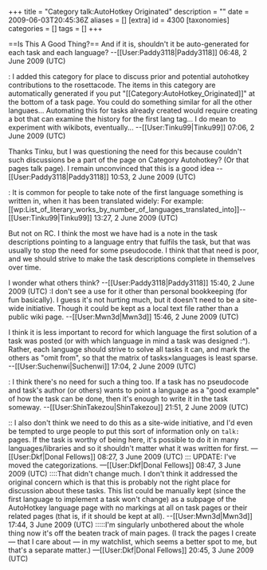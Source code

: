 +++
title = "Category talk:AutoHotkey Originated"
description = ""
date = 2009-06-03T20:45:36Z
aliases = []
[extra]
id = 4300
[taxonomies]
categories = []
tags = []
+++

==Is This A Good Thing?==
And if it is, shouldn't it be auto-generated for each task and each language? --[[User:Paddy3118|Paddy3118]] 06:48, 2 June 2009 (UTC)

: I added this category for place to discuss prior and potential autohotkey contributions to the rosettacode.  The items in this category are automatically generated if you put "\[\[Category:AutoHotkey_Originated\]\]" at the bottom of a task page. You could do something similar for all the other languaes...  Automating this for tasks already created would require creating a bot that can examine the history for the first lang tag... I do mean to experiment with wikibots, eventually... --[[User:Tinku99|Tinku99]] 07:06, 2 June 2009 (UTC)

Thanks Tinku, but I was questioning the need for this because couldn't such discussions be a part of the page on Category Autohotkey? (Or that pages talk page). I remain unconvinced that this is a good idea --[[User:Paddy3118|Paddy3118]] 10:53, 2 June 2009 (UTC)

: It is common for people to take note of the first language something is written in, when it has been translated widely: For example: [[wp:List_of_literary_works_by_number_of_languages_translated_into]]--[[User:Tinku99|Tinku99]] 13:27, 2 June 2009 (UTC)

But not on RC. I think the most we have had is a note in the task descriptions pointing to a language entry that fulfils the task, but that was usually to  stop the need for some pseudocode. I think that that need is poor, and we should strive to make the task descriptions complete in themselves over time. 

I wonder what others think? --[[User:Paddy3118|Paddy3118]] 15:40, 2 June 2009 (UTC)
:I don't see a use for it other than personal bookkeeping (for fun basically). I guess it's not hurting much, but it doesn't need to be a site-wide initiative. Though it could be kept as a local text file rather than a public wiki page. --[[User:Mwn3d|Mwn3d]] 15:46, 2 June 2009 (UTC)

I think it is less important to record for which language the first solution of a task was posted (or with which language in mind a task was designed :^). Rather, each language should strive to solve all tasks it can, and mark the others as "omit from", so that the matrix of tasks×languages is least sparse. --[[User:Suchenwi|Suchenwi]] 17:04, 2 June 2009 (UTC)

: I think there's no need for such a thing too. If a task has no pseudocode and task's author (or others) wants to point a language as a "good example" of how the task can be done, then it's enough to write it in the task someway. --[[User:ShinTakezou|ShinTakezou]] 21:51, 2 June 2009 (UTC)

:: I also don't think we need to do this as a site-wide initiative, and I'd even be tempted to urge people to put this sort of information only on <code>talk:</code> pages. If the task is worthy of being here, it's possible to do it in many languages/libraries and so it shouldn't matter what it was written for first. —[[User:Dkf|Donal Fellows]] 08:27, 3 June 2009 (UTC)
::: UPDATE: I've moved the categorizations. —[[User:Dkf|Donal Fellows]] 08:47, 3 June 2009 (UTC)
::::That didn't change much. I don't think it addressed the original concern which is that this is probably not the right place for discussion about these tasks. This list could be manually kept (since the first language to implement a task won't change) as a subpage of the AutoHotkey language page with no markings at all on task pages or their related pages (that is, if it should be kept at all). --[[User:Mwn3d|Mwn3d]] 17:44, 3 June 2009 (UTC)
:::::I'm singularly unbothered about the whole thing now it's off the beaten track of main pages. (I track the pages I create — that I care about — in my watchlist, which seems a better spot to me, but that's a separate matter.) —[[User:Dkf|Donal Fellows]] 20:45, 3 June 2009 (UTC)
